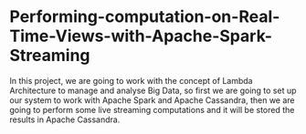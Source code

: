 # Performing-computation-on-Real-Time-Views-with-Apache-Spark-Streaming
In this project, we are going to work with the concept of Lambda Architecture to manage and analyse Big Data, so first we are going to set up our system to work with Apache Spark and Apache Cassandra, then we are going to perform some live streaming computations and it will be stored the results in Apache Cassandra.
